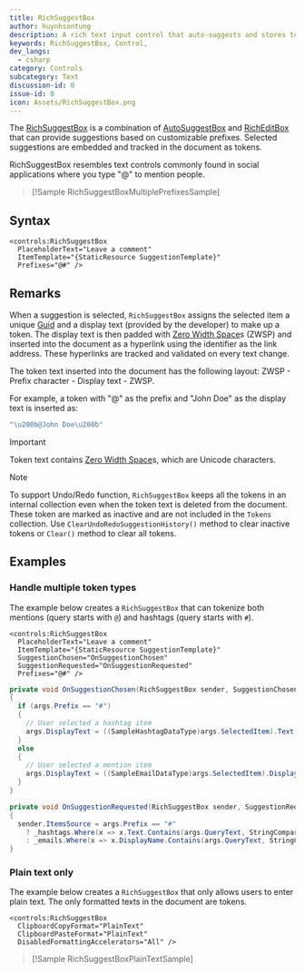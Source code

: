```yaml
---
title: RichSuggestBox
author: huynhsontung
description: A rich text input control that auto-suggests and stores token items in a document.
keywords: RichSuggestBox, Control,
dev_langs:
  - csharp
category: Controls
subcategory: Text
discussion-id: 0
issue-id: 0
icon: Assets/RichSuggestBox.png
---
```


The [RichSuggestBox](/dotnet/api/microsoft.toolkit.uwp.ui.controls.richsuggestbox) is a combination of [AutoSuggestBox](/uwp/api/windows.ui.xaml.controls.autosuggestbox) and [RichEditBox](/uwp/api/windows.ui.xaml.controls.richeditbox) that can provide suggestions based on customizable prefixes. Selected suggestions are embedded and tracked in the document as tokens.

RichSuggestBox resembles text controls commonly found in social applications where you type "@" to mention people.

> [!Sample RichSuggestBoxMultiplePrefixesSample]

## Syntax

```xaml
<controls:RichSuggestBox
  PlaceholderText="Leave a comment"
  ItemTemplate="{StaticResource SuggestionTemplate}"
  Prefixes="@#" />
```

## Remarks

When a suggestion is selected, `RichSuggestBox` assigns the selected item a unique [Guid](/dotnet/api/system.guid) and a display text (provided by the developer) to make up a token. The display text is then padded with [Zero Width Space](https://unicode-table.com/200B/)s (ZWSP) and inserted into the document as a hyperlink using the identifier as the link address. These hyperlinks are tracked and validated on every text change.

The token text inserted into the document has the following layout: ZWSP - Prefix character - Display text - ZWSP.

For example, a token with "@" as the prefix and "John Doe" as the display text is inserted as:

```cs
"\u200b@John Doe\u200b"
```

> [!IMPORTANT]
> Token text contains [Zero Width Space](https://unicode-table.com/200B/)s, which are Unicode characters.

> [!NOTE]
> To support Undo/Redo function, `RichSuggestBox` keeps all the tokens in an internal collection even when the token text is deleted from the document. These token are marked as inactive and are not included in the `Tokens` collection. Use `ClearUndoRedoSuggestionHistory()` method to clear inactive tokens or `Clear()` method to clear all tokens.

## Examples

### Handle multiple token types

The example below creates a `RichSuggestBox` that can tokenize both mentions (query starts with `@`) and hashtags (query starts with `#`).

```xaml
<controls:RichSuggestBox
  PlaceholderText="Leave a comment"
  ItemTemplate="{StaticResource SuggestionTemplate}"
  SuggestionChosen="OnSuggestionChosen"
  SuggestionRequested="OnSuggestionRequested"
  Prefixes="@#" />
```

```cs
private void OnSuggestionChosen(RichSuggestBox sender, SuggestionChosenEventArgs args)
{
  if (args.Prefix == "#")
  {
    // User selected a hashtag item
    args.DisplayText = ((SampleHashtagDataType)args.SelectedItem).Text;
  }
  else
  {
    // User selected a mention item
    args.DisplayText = ((SampleEmailDataType)args.SelectedItem).DisplayName;
  }
}

private void OnSuggestionRequested(RichSuggestBox sender, SuggestionRequestedEventArgs args)
{
  sender.ItemsSource = args.Prefix == "#"
    ? _hashtags.Where(x => x.Text.Contains(args.QueryText, StringComparison.OrdinalIgnoreCase))
    : _emails.Where(x => x.DisplayName.Contains(args.QueryText, StringComparison.OrdinalIgnoreCase));
}
```

### Plain text only

The example below creates a `RichSuggestBox` that only allows users to enter plain text. The only formatted texts in the document are tokens.

```xaml
<controls:RichSuggestBox
  ClipboardCopyFormat="PlainText"
  ClipboardPasteFormat="PlainText"
  DisabledFormattingAccelerators="All" />
```

> [!Sample RichSuggestBoxPlainTextSample]


